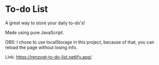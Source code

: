 # To-do List

A great way to store your daily to-do's!

Made using pure JavaScript.

OBS: I chose to use localStorage in this project, because of that, you can reload the page without losing info.

Link: https://renzogt-to-do-list.netlify.app/

